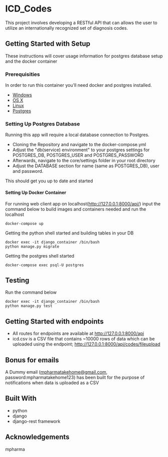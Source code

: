 # ICD_Codes

This project involves developing a RESTful API that can allows the user
to utilize an internationally recognized set of diagnosis codes.

## Getting Started with Setup

These instructions will cover usage information for postgres database setup and the docker container 

### Prerequisities

In order to run this container you'll need docker and postgres installed.

* [Windows](https://docs.docker.com/windows/started)
* [OS X](https://docs.docker.com/mac/started/)
* [Linux](https://docs.docker.com/linux/started/)
* [Postgres](https://www.postgresql.org/download/)

### Setting Up Postgres Database
Running this app will require a local database connection to Postgres. 

* Cloning the Repository and navigate to the docker-compose.yml
* Adjust the "db(service) environment" to your postgres settings for POSTGRES_DB, POSTGRES_USER and POSTGRES_PASSWORD
* Afterwards, navigate to the core/settings folder in your root directory
* Adjust the DATABASE section for name (same as POSTGRES_DB), user and password.

This should get you up to date and started

#### Setting Up Docker Container

For running web client app on localhost(http://127.0.0.1:8000/api/) input the command below
to build images and containers needed and run the localhost

```shell
docker-compose up
```

Getting the python shell started and building tables in your DB

```shell
docker exec -it django_container /bin/bash
python manage.py migrate
```

Getting the postgres shell started

```shell
docker-compose exec psql-U postgres
```

## Testing
Run the command below

```shell
docker exec -it django_container /bin/bash
python manage.py test
```

## Getting Started with endpoints
* All routes for endpoints are available at http://127.0.0.1:8000/api
* icd.csv is a CSV file that contains ~10000 rows of data which can be uploaded using the endpoint; http://127.0.0.1:8000/api/codes/fileupload

## Bonus for emails
A Dummy email (mpharmatakehome@gmail.com, password:mpharmatakehome123) has been built for the purpose of notifications when 
data is uploaded as a CSV

## Built With

* python
* django
* django-rest framework

## Acknowledgements
mpharma

